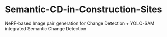 # Semantic-CD-in-Construction-Sites
NeRF-based Image pair generation for Change Detection + YOLO-SAM integrated Semantic Change Detection 
